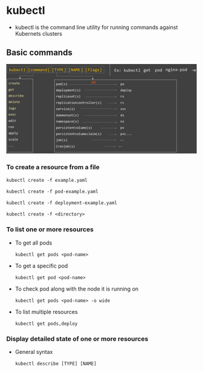 # kubectl

* kubectl is the command line utility for running commands against Kubernets clusters

## Basic commands

![Screenshot](img/kubectl.png)


### To create a resource from a file

````
kubectl create -f example.yaml
````
````
kubectl create -f pod-example.yaml
````
````
kubectl create -f deployment-example.yaml
````
````
kubectl create -f <directory>
````

### To list one or more resources

* To get all pods
  ````
  kubectl get pods <pod-name>
  ````
* To get a specific pod
  ````
  kubectl get pod <pod-name>
  ````
* To check pod along with the node it is running on
  ````
  kubectl get pods <pod-name> -o wide
  ````
* To list multiple resources
  ````
  kubectl get pods,deploy
  ````

### Display detailed state of one or more resources

* General syntax
  ````
  kubectl describe [TYPE] [NAME]
  ````
